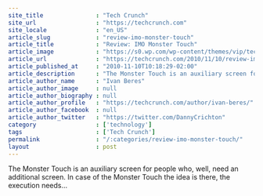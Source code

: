 ```yaml
---
site_title               : "Tech Crunch"
site_url                 : "https://techcrunch.com"
site_locale              : "en_US"
article_slug             : "review-imo-monster-touch"
article_title            : "Review: IMO Monster Touch"
article_image            : "https://s0.wp.com/wp-content/themes/vip/techcrunch-2013/assets/images/techcrunch.opengraph.default.png"
article_url              : "https://techcrunch.com/2010/11/10/review-imo-monster-touch/"
article_published_at     : "2010-11-10T10:18:29-02:00"
article_description      : "The Monster Touch is an auxiliary screen for people who, well, need an additional screen. In case of the Monster Touch the idea is there, the execution needs..."
article_author_name      : "Ivan Beres"
article_author_image     : null
article_author_biography : null
article_author_profile   : "https://techcrunch.com/author/ivan-beres/"
article_author_facebook  : null
article_author_twitter   : "https://twitter.com/DannyCrichton"
category                 : ['technology']
tags                     : ['Tech Crunch']
permalink                : "/:categories/review-imo-monster-touch/"
layout                   : post
---
```


The Monster Touch is an auxiliary screen for people who, well, need an additional screen. In case of the Monster Touch the idea is there, the execution needs...
